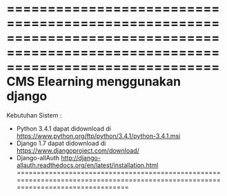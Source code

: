 ==================================================================================================================================
CMS Elearning menggunakan django
==================================================================================================================================


Kebutuhan Sistem :
- Python 3.4.1 dapat didownload di https://www.python.org/ftp/python/3.4.1/python-3.4.1.msi
- Django 1.7 dapat didownload di https://www.djangoproject.com/download/
- Django-allAuth http://django-allauth.readthedocs.org/en/latest/installation.html
==================================================================================================================================
